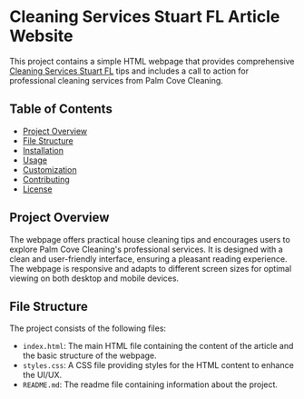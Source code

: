 # Cleaning Services Stuart FL Article Website

This project contains a simple HTML webpage that provides comprehensive <a href=https://maps.app.goo.gl/3egv2KCdTkknYnoC7>Cleaning Services Stuart FL</a> tips and includes a call to action for professional cleaning services from Palm Cove Cleaning.

## Table of Contents

- [Project Overview](#project-overview)
- [File Structure](#file-structure)
- [Installation](#installation)
- [Usage](#usage)
- [Customization](#customization)
- [Contributing](#contributing)
- [License](#license)

## Project Overview

The webpage offers practical house cleaning tips and encourages users to explore Palm Cove Cleaning's professional services. It is designed with a clean and user-friendly interface, ensuring a pleasant reading experience. The webpage is responsive and adapts to different screen sizes for optimal viewing on both desktop and mobile devices.

## File Structure

The project consists of the following files:


- `index.html`: The main HTML file containing the content of the article and the basic structure of the webpage.
- `styles.css`: A CSS file providing styles for the HTML content to enhance the UI/UX.
- `README.md`: The readme file containing information about the project.
